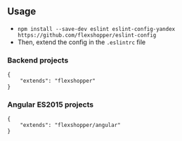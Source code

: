 ## Usage

- `npm install --save-dev eslint eslint-config-yandex https://github.com/flexshopper/eslint-config`
- Then, extend the config in the `.eslintrc` file

### Backend projects
```
{
    "extends": "flexshopper"
}
```
### Angular ES2015 projects
```
{
    "extends": "flexshopper/angular"
}

